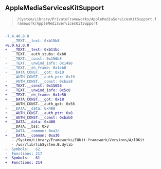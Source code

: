 ## AppleMediaServicesKitSupport

> `/System/Library/PrivateFrameworks/AppleMediaServicesKitSupport.framework/AppleMediaServicesKitSupport`

```diff

-7.4.46.0.0
-  __TEXT.__text: 0xb15b8
+8.0.62.0.0
+  __TEXT.__text: 0xb11bc
   __TEXT.__auth_stubs: 0xb0
-  __TEXT.__const: 0x156b8
-  __TEXT.__unwind_info: 0x1498
-  __TEXT.__eh_frame: 0x1eb0
-  __DATA_CONST.__got: 0x10
-  __AUTH_CONST.__auth_ptr: 0x10
-  __AUTH_CONST.__const: 0xbaa8
+  __TEXT.__const: 0x15658
+  __TEXT.__unwind_info: 0x5c0
+  __TEXT.__eh_frame: 0x1e50
+  __DATA_CONST.__got: 0x18
   __AUTH_CONST.__auth_got: 0x58
-  __DATA.__data: 0x408
+  __AUTH_CONST.__auth_ptr: 0x8
+  __AUTH_CONST.__const: 0xbab0
+  __DATA.__data: 0x400
   __DATA.__bss: 0x8
-  __DATA.__common: 0xa2c
+  __DATA.__common: 0xa30
   - /System/Library/Frameworks/IOKit.framework/Versions/A/IOKit
   - /usr/lib/libSystem.B.dylib
-  Symbols:   62
-  Functions: 217
+  Symbols:   61
+  Functions: 214
 

```
